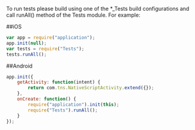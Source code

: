 ﻿To run tests please build using one of the *_Tests build configurations and call runAll() method of the Tests module. For example:

##iOS
```js
var app = require("application");
app.init(null);
var tests = require("Tests");
tests.runAll();
```

##Android
```js
app.init({
	getActivity: function(intent) {
		return com.tns.NativeScriptActivity.extend({});
	},
	onCreate: function() {
		require("application").init(this);
		require("Tests").runAll();
	} 
});
```